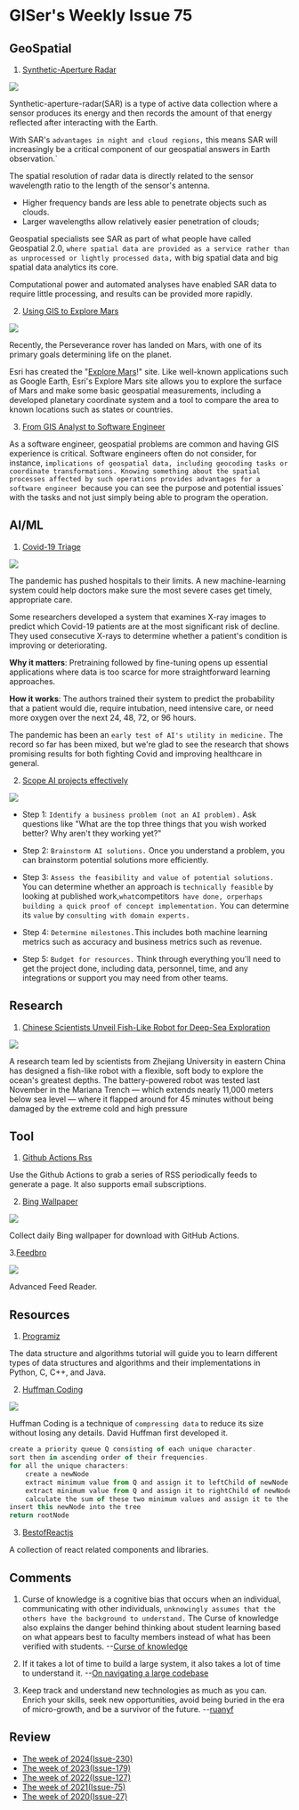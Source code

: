 # GISer's Weekly Issue 75

## GeoSpatial

1. [Synthetic-Aperture Radar](https://www.gislounge.com/synthetic-aperture-radar-sar-earth-observation-and-mapping/)

![](https://cdn.earthdata.nasa.gov/conduit/upload/13949/SARPolarization.jpg)

Synthetic-aperture-radar(SAR) is a type of active data collection where a sensor produces its energy and then records the amount of that energy reflected after interacting with the Earth.

With SAR's `advantages in night and cloud regions,` this means SAR will increasingly be a critical component of our geospatial answers in Earth observation.`

The spatial resolution of radar data is directly related to the sensor wavelength ratio to the length of the sensor's antenna.

- Higher frequency bands are less able to penetrate objects such as clouds.
- Larger wavelengths allow relatively easier penetration of clouds;

Geospatial specialists see SAR as part of what people have called Geospatial 2.0, `where spatial data are provided as a service rather than as unprocessed or lightly processed data,` with big spatial data and big spatial data analytics its core.

Computational power and automated analyses have enabled SAR data to require little processing, and results can be provided more rapidly.

2. [Using GIS to Explore Mars](https://www.gislounge.com/using-gis-to-explore-mars/)

![](https://cdn.shortpixel.ai/client/to_avif,q_lossy,ret_img,w_1078/https://www.gislounge.com/wp-content/uploads/2021/03/esri-GIS-explore-mars-site.jpg)

Recently, the Perseverance rover has landed on Mars, with one of its primary goals determining life on the planet.

Esri has created the "[Explore Mars](https://explore-mars.esri.com/)!" site. Like well-known applications such as Google Earth, Esri's Explore Mars site allows you to explore the surface of Mars and make some basic geospatial measurements, including a developed planetary coordinate system and a tool to compare the area to known locations such as states or countries.

3. [From GIS Analyst to Software Engineer](https://www.gislounge.com/from-gis-analyst-to-software-engineer/)

As a software engineer, geospatial problems are common and having GIS experience is critical. Software engineers often do not consider, for instance, `implications of geospatial data, including geocoding tasks or coordinate transformations. Knowing something about the spatial processes affected by such operations provides advantages for a software engineer `because you can see the purpose and potential issues` with the tasks and not just simply being able to program the operation.

## AI/ML

1. [Covid-19 Triage](https://www.deeplearning.ai/the-batch/issue-81/)

![](https://www.deeplearning.ai/wp-content/uploads/2021/03/COVID.gif)

The pandemic has pushed hospitals to their limits. A new machine-learning system could help doctors make sure the most severe cases get timely, appropriate care.

Some researchers developed a system that examines X-ray images to predict which Covid-19 patients are at the most significant risk of decline. They used consecutive X-rays to determine whether a patient's condition is improving or deteriorating.

**Why it matters**: Pretraining followed by fine-tuning opens up essential applications where data is too scarce for more straightforward learning approaches.

**How it works**: The authors trained their system to predict the probability that a patient would die, require intubation, need intensive care, or need more oxygen over the next 24, 48, 72, or 96 hours.

The pandemic has been an `early test of AI's utility in medicine.` The record so far has been mixed, but we're glad to see the research that shows promising results for both fighting Covid and improving healthcare in general.

2. [Scope AI projects effectively](https://www.deeplearning.ai/the-batch/issue-81/)

![](https://www.deeplearning.ai/wp-content/uploads/2021/03/Screen-Shot-2021-03-03-at-4.34.01-PM-copy.png)

- Step 1: `Identify a business problem (not an AI problem).` Ask questions like "What are the top three things that you wish worked better? Why aren't they working yet?"

- Step 2: `Brainstorm AI solutions.` Once you understand a problem, you can brainstorm potential solutions more efficiently.

- Step 3: `Assess the feasibility and value of potential solutions.` You can determine whether an approach is `technically feasible` by looking at published work,`what`competitors` have done, orperhaps building a quick proof of concept implementation.` You can determine its `value` by `consulting with domain experts.`

- Step 4: `Determine milestones.`This includes both machine learning metrics such as accuracy and business metrics such as revenue.

- Step 5: `Budget for resources.` Think through everything you'll need to get the project done, including data, personnel, time, and any integrations or support you may need from other teams.

## Research

1. [Chinese Scientists Unveil Fish-Like Robot for Deep-Sea Exploration](https://www.sixthtone.com/news/1006916/chinese-scientists-unveil-fish-like-robot-for-deep-sea-exploration)

![](http://image5.sixthtone.com/image/5/35/702.gif)

A research team led by scientists from Zhejiang University in eastern China has designed a fish-like robot with a flexible, soft body to explore the ocean's greatest depths. The battery-powered robot was tested last November in the Mariana Trench — which extends nearly 11,000 meters below sea level — where it flapped around for 45 minutes without being damaged by the extreme cold and high pressure

## Tool

1. [Github Actions Rss](https://github.com/zhaoolee/garss)

Use the Github Actions to grab a series of RSS periodically feeds to generate a page. It also supports email subscriptions.

2. [Bing Wallpaper](https://github.com/niumoo/bing-wallpaper)

![](https://camo.githubusercontent.com/f922914c4ca4da48b4880686a1174faa5bbd401598ea70d0b614c48f6f459f6d/68747470733a2f2f63646e2e6265656b6b612e636f6d2f626c6f67696d672f61737365742f3230323130332f6267323032313033303330372e6a7067)

Collect daily Bing wallpaper for download with GitHub Actions.

3.[Feedbro](https://chrome.google.com/webstore/detail/feedbro/mefgmmbdailogpfhfblcnnjfmnpnmdfa)

![](https://lh3.googleusercontent.com/ih7_HnSP_S1Urlrsxmp-Xlcn8T3yh6v_5JYrZ8_gev87QEMY5c21YDQxxDupNs9phwLDTsXhEA3xEiWz7adZS2AX1O4=w640-h400-e365-rj-sc0x00ffffff)

Advanced Feed Reader.

## Resources

1. [Programiz](https://www.programiz.com/dsa)

The data structure and algorithms tutorial will guide you to learn different types of data structures and algorithms and their implementations in Python, C, C++, and Java.

2. [Huffman Coding](https://www.programiz.com/dsa/huffman-coding)

![](https://cdn.programiz.com/sites/tutorial2program/files/hf-encoding-4.png)

Huffman Coding is a technique of `compressing data` to reduce its size without losing any details. David Huffman first developed it.

```js
create a priority queue Q consisting of each unique character.
sort then in ascending order of their frequencies.
for all the unique characters:
    create a newNode
    extract minimum value from Q and assign it to leftChild of newNode
    extract minimum value from Q and assign it to rightChild of newNode
    calculate the sum of these two minimum values and assign it to the value of newNode
insert this newNode into the tree
return rootNode
```

3. [BestofReactjs](https://bestofreactjs.com/search)

A collection of react related components and libraries.

## Comments

1. Curse of knowledge is a cognitive bias that occurs when an individual, communicating with other individuals, `unknowingly assumes that the others have the background to understand.` The Curse of knowledge also explains the danger behind thinking about student learning based on what appears best to faculty members instead of what has been verified with students.
   --[Curse of knowledge](https://en.wikipedia.org/wiki/Curse_of_knowledge)

2. If it takes a lot of time to build a large system, it also takes a lot of time to understand it.
   --[On navigating a large codebase](https://blog.royalsloth.eu/posts/on-navigating-a-large-codebase/)

3. Keep track and understand new technologies as much as you can. Enrich your skills, seek new opportunities, avoid being buried in the era of micro-growth, and be a survivor of the future.
   --[ruanyf](https://github.com/ruanyf/weekly/blob/master/docs/issue-148.md)

## Review

- [The week of 2024(Issue-230)](../2024/issue-230.md)
- [The week of 2023(Issue-179)](../2023/issue-179.md)
- [The week of 2022(Issue-127)](../2022/issue-127.md)
- [The week of 2021(Issue-75)](../2021/issue-75.md)
- [The week of 2020(Issue-27)](../2020/issue-27.md)
